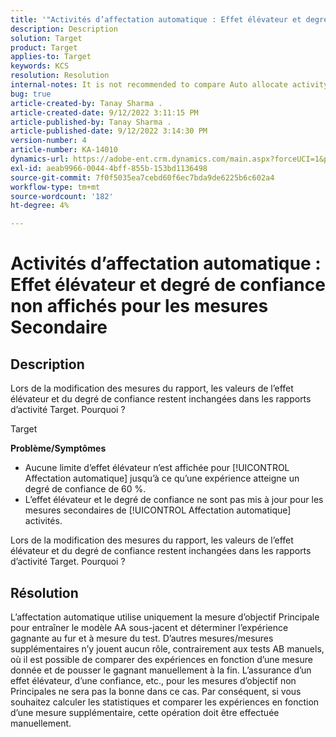 ```yaml
---
title: '"Activités d’affectation automatique : Effet élévateur et degré de confiance non affichés pour les mesures Secondaire'
description: Description
solution: Target
product: Target
applies-to: Target
keywords: KCS
resolution: Resolution
internal-notes: It is not recommended to compare Auto allocate activity report from Target classic because the Target classic UI does not support auto allocate reporting.
bug: true
article-created-by: Tanay Sharma .
article-created-date: 9/12/2022 3:11:15 PM
article-published-by: Tanay Sharma .
article-published-date: 9/12/2022 3:14:30 PM
version-number: 4
article-number: KA-14010
dynamics-url: https://adobe-ent.crm.dynamics.com/main.aspx?forceUCI=1&pagetype=entityrecord&etn=knowledgearticle&id=09ca1c1f-ad32-ed11-9db1-002248086735
exl-id: aeab9966-0044-4bff-855b-153bd1136498
source-git-commit: 7f0f5035ea7cebd60f6ec7bda9de6225b6c602a4
workflow-type: tm+mt
source-wordcount: '182'
ht-degree: 4%

---
```


# Activités d’affectation automatique : Effet élévateur et degré de confiance non affichés pour les mesures Secondaire

## Description


Lors de la modification des mesures du rapport, les valeurs de l’effet élévateur et du degré de confiance restent inchangées dans les rapports d’activité Target. Pourquoi ?


Target



<b>Problème/Symptômes</b>

- Aucune limite d’effet élévateur n’est affichée pour [!UICONTROL Affectation automatique] jusqu’à ce qu’une expérience atteigne un degré de confiance de 60 %.
- L’effet élévateur et le degré de confiance ne sont pas mis à jour pour les mesures secondaires de [!UICONTROL Affectation automatique] activités.


Lors de la modification des mesures du rapport, les valeurs de l’effet élévateur et du degré de confiance restent inchangées dans les rapports d’activité Target. Pourquoi ?


## Résolution




L’affectation automatique utilise uniquement la mesure d’objectif Principale pour entraîner le modèle AA sous-jacent et déterminer l’expérience gagnante au fur et à mesure du test. D’autres mesures/mesures supplémentaires n’y jouent aucun rôle, contrairement aux tests AB manuels, où il est possible de comparer des expériences en fonction d’une mesure donnée et de pousser le gagnant manuellement à la fin. L’assurance d’un effet élévateur, d’une confiance, etc., pour les mesures d’objectif non Principales ne sera pas la bonne dans ce cas. Par conséquent, si vous souhaitez calculer les statistiques et comparer les expériences en fonction d’une mesure supplémentaire, cette opération doit être effectuée manuellement.
